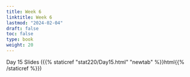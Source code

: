 ```yaml
---
title: Week 6 
linktitle: Week 6
lastmod: "2024-02-04"
draft: false  
toc: false  
type: book  
weight: 20
---
```



Day 15 Slides ({{% staticref "stat220/Day15.html" "newtab" %}}html{{% /staticref %}})




